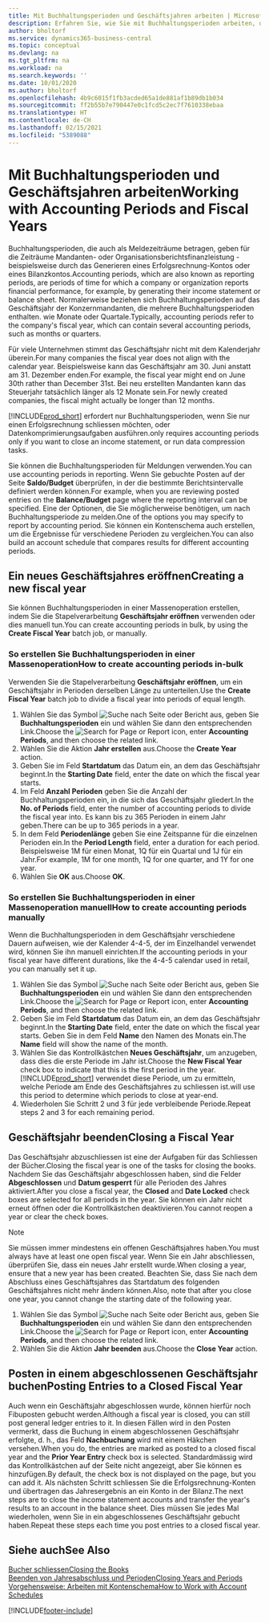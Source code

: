 ```yaml
---
title: Mit Buchhaltungsperioden und Geschäftsjahren arbeiten | Microsoft Docs
description: Erfahren Sie, wie Sie mit Buchhaltungsperioden arbeiten, um festzulegen, wann Ihr Unternehmen über Finanzleistung berichtet.
author: bholtorf
ms.service: dynamics365-business-central
ms.topic: conceptual
ms.devlang: na
ms.tgt_pltfrm: na
ms.workload: na
ms.search.keywords: ''
ms.date: 10/01/2020
ms.author: bholtorf
ms.openlocfilehash: 4b9c6015f1fb3acded65a1de881af1b89db1b034
ms.sourcegitcommit: ff2b55b7e790447e0c1fcd5c2ec7f7610338ebaa
ms.translationtype: HT
ms.contentlocale: de-CH
ms.lasthandoff: 02/15/2021
ms.locfileid: "5389088"
---
```

# <a name="working-with-accounting-periods-and-fiscal-years"></a><span data-ttu-id="4472e-103">Mit Buchhaltungsperioden und Geschäftsjahren arbeiten</span><span class="sxs-lookup"><span data-stu-id="4472e-103">Working with Accounting Periods and Fiscal Years</span></span>

<span data-ttu-id="4472e-104">Buchhaltungsperioden, die auch als Meldezeiträume betragen, geben für die Zeiträume Mandanten- oder Organisationsberichtsfinanzleistung - beispielsweise durch das Generieren eines Erfolgsrechnung-Kontos oder eines Bilanzkontos.</span><span class="sxs-lookup"><span data-stu-id="4472e-104">Accounting periods, which are also known as reporting periods, are periods of time for which a company or organization reports financial performance, for example, by generating their income statement or balance sheet.</span></span> <span data-ttu-id="4472e-105">Normalerweise beziehen sich Buchhaltungsperioden auf das Geschäftsjahr der Konzernmandanten, die mehrere Buchhaltungsperioden enthalten. wie Monate oder Quartale.</span><span class="sxs-lookup"><span data-stu-id="4472e-105">Typically, accounting periods refer to the company's fiscal year, which can contain several accounting periods, such as months or quarters.</span></span>

<span data-ttu-id="4472e-106">Für viele Unternehmen stimmt das Geschäftsjahr nicht mit dem Kalenderjahr überein.</span><span class="sxs-lookup"><span data-stu-id="4472e-106">For many companies the fiscal year does not align with the calendar year.</span></span> <span data-ttu-id="4472e-107">Beispielsweise kann das Geschäftsjahr am 30. Juni anstatt am 31. Dezember enden.</span><span class="sxs-lookup"><span data-stu-id="4472e-107">For example, the fiscal year might end on June 30th rather than December 31st.</span></span> <span data-ttu-id="4472e-108">Bei neu erstellten Mandanten kann das Steuerjahr tatsächlich länger als 12 Monate  sein.</span><span class="sxs-lookup"><span data-stu-id="4472e-108">For newly created companies, the fiscal might actually be longer than 12 months.</span></span>  

[!INCLUDE[prod_short](includes/prod_short.md)] <span data-ttu-id="4472e-109">erfordert nur Buchhaltungsperioden, wenn Sie nur einen Erfolgsrechnung schliessen möchten, oder Datenkomprimierungsaufgaben ausführen.</span><span class="sxs-lookup"><span data-stu-id="4472e-109">only requires accounting periods only if you want to close an income statement, or run data compression tasks.</span></span> 

<span data-ttu-id="4472e-110">Sie können die Buchhaltungsperioden für Meldungen verwenden.</span><span class="sxs-lookup"><span data-stu-id="4472e-110">You can use accounting periods in reporting.</span></span> <span data-ttu-id="4472e-111">Wenn Sie gebuchte Posten auf der Seite **Saldo/Budget** überprüfen, in der die bestimmte Berichtsintervalle definiert werden können.</span><span class="sxs-lookup"><span data-stu-id="4472e-111">For example, when you are reviewing posted entries on the **Balance/Budget** page where the reporting interval can be specified.</span></span> <span data-ttu-id="4472e-112">Eine der Optionen, die Sie möglicherweise benötigen, um nach Buchhaltungsperiode zu melden.</span><span class="sxs-lookup"><span data-stu-id="4472e-112">One of the options you may specify to report by accounting period.</span></span> <span data-ttu-id="4472e-113">Sie können ein Kontenschema auch erstellen, um die Ergebnisse für verschiedene Perioden zu vergleichen.</span><span class="sxs-lookup"><span data-stu-id="4472e-113">You can also build an account schedule that compares results for different accounting periods.</span></span>

## <a name="creating-a-new-fiscal-year"></a><span data-ttu-id="4472e-114">Ein neues Geschäftsjahres eröffnen</span><span class="sxs-lookup"><span data-stu-id="4472e-114">Creating a new fiscal year</span></span>

<span data-ttu-id="4472e-115">Sie können Buchhaltungsperioden in einer Massenoperation erstellen, indem Sie die Stapelverarbeitung **Geschäftsjahr eröffnen** verwenden oder dies manuell tun.</span><span class="sxs-lookup"><span data-stu-id="4472e-115">You can create accounting periods in bulk, by using the **Create Fiscal Year** batch job, or manually.</span></span>

### <a name="how-to-create-accounting-periods-in-bulk"></a><span data-ttu-id="4472e-116">So erstellen Sie Buchhaltungsperioden in einer Massenoperation</span><span class="sxs-lookup"><span data-stu-id="4472e-116">How to create accounting periods in-bulk</span></span>

<span data-ttu-id="4472e-117">Verwenden Sie die Stapelverarbeitung **Geschäftsjahr eröffnen**, um ein Geschäftsjahr in Perioden derselben Länge zu unterteilen.</span><span class="sxs-lookup"><span data-stu-id="4472e-117">Use the **Create Fiscal Year** batch job to divide a fiscal year into periods of equal length.</span></span>  

1. <span data-ttu-id="4472e-118">Wählen Sie das Symbol ![Suche nach Seite oder Bericht](media/ui-search/search_small.png "Suche nach Seiten- oder Berichtssymbolen") aus, geben Sie **Buchhaltungsperioden** ein und wählen Sie dann den entsprechenden Link.</span><span class="sxs-lookup"><span data-stu-id="4472e-118">Choose the ![Search for Page or Report](media/ui-search/search_small.png "Search for Page or Report icon") icon, enter **Accounting Periods**, and then choose the related link.</span></span>  
2. <span data-ttu-id="4472e-119">Wählen Sie die Aktion **Jahr erstellen** aus.</span><span class="sxs-lookup"><span data-stu-id="4472e-119">Choose the **Create Year** action.</span></span>  <!--What about the Scheduling option? Should we mention that? There's also the Report Output Type field...-->
3. <span data-ttu-id="4472e-120">Geben Sie im Feld **Startdatum** das Datum ein, an dem das Geschäftsjahr beginnt.</span><span class="sxs-lookup"><span data-stu-id="4472e-120">In the **Starting Date** field, enter the date on which the fiscal year starts.</span></span>  
4. <span data-ttu-id="4472e-121">Im Feld **Anzahl Perioden** geben Sie die Anzahl der Buchhaltungsperioden ein, in die sich das Geschäftsjahr gliedert.</span><span class="sxs-lookup"><span data-stu-id="4472e-121">In the **No. of Periods** field, enter the number of accounting periods to divide the fiscal year into.</span></span> <span data-ttu-id="4472e-122">Es kann bis zu 365 Perioden in einem Jahr geben.</span><span class="sxs-lookup"><span data-stu-id="4472e-122">There can be up to 365 periods in a year.</span></span>  
5. <span data-ttu-id="4472e-123">In dem Feld **Periodenlänge** geben Sie eine Zeitspanne für die einzelnen Perioden ein.</span><span class="sxs-lookup"><span data-stu-id="4472e-123">In the **Period Length** field, enter a duration for each period.</span></span> <span data-ttu-id="4472e-124">Beispielsweise 1M für einen Monat, 1Q für ein Quartal und 1J für ein Jahr.</span><span class="sxs-lookup"><span data-stu-id="4472e-124">For example, 1M for one month, 1Q for one quarter, and 1Y for one year.</span></span>  
6. <span data-ttu-id="4472e-125">Wählen Sie **OK** aus.</span><span class="sxs-lookup"><span data-stu-id="4472e-125">Choose **OK**.</span></span>  

### <a name="how-to-create-accounting-periods-manually"></a><span data-ttu-id="4472e-126">So erstellen Sie Buchhaltungsperioden in einer Massenoperation manuell</span><span class="sxs-lookup"><span data-stu-id="4472e-126">How to create accounting periods manually</span></span>

<span data-ttu-id="4472e-127">Wenn die Buchhaltungsperioden in dem Geschäftsjahr verschiedene Dauern aufweisen, wie der Kalender 4-4-5, der im Einzelhandel verwendet wird, können Sie ihn manuell einrichten.</span><span class="sxs-lookup"><span data-stu-id="4472e-127">If the accounting periods in your fiscal year have different durations, like the 4-4-5 calendar used in retail, you can manually set it up.</span></span>  
  
1. <span data-ttu-id="4472e-128">Wählen Sie das Symbol ![Suche nach Seite oder Bericht](media/ui-search/search_small.png "Suche nach Seiten- oder Berichtssymbolen") aus, geben Sie **Buchhaltungsperioden** ein und wählen Sie dann den entsprechenden Link.</span><span class="sxs-lookup"><span data-stu-id="4472e-128">Choose the ![Search for Page or Report](media/ui-search/search_small.png "Search for Page or Report icon") icon, enter **Accounting Periods**, and then choose the related link.</span></span>  
2. <span data-ttu-id="4472e-129">Geben Sie im Feld **Startdatum** das Datum ein, an dem das Geschäftsjahr beginnt.</span><span class="sxs-lookup"><span data-stu-id="4472e-129">In the **Starting Date** field, enter the date on which the fiscal year starts.</span></span> <span data-ttu-id="4472e-130">Geben Sie in dem Feld **Name** den Namen des Monats ein.</span><span class="sxs-lookup"><span data-stu-id="4472e-130">The **Name** field will show the name of the month.</span></span>  
3. <span data-ttu-id="4472e-131">Wählen Sie das Kontrollkästchen **Neues Geschäftsjahr**, um anzugeben, dass dies die erste Periode im Jahr ist.</span><span class="sxs-lookup"><span data-stu-id="4472e-131">Choose the **New Fiscal Year** check box to indicate that this is the first period in the year.</span></span> [!INCLUDE[prod_short](includes/prod_short.md)] <span data-ttu-id="4472e-132">verwendet diese Periode, um zu ermitteln, welche  Periode am Ende des Geschäftsjahres zu schliessen ist.</span><span class="sxs-lookup"><span data-stu-id="4472e-132">will use this period to determine which periods to close at year-end.</span></span>
4. <span data-ttu-id="4472e-133">Wiederholen Sie Schritt 2 und 3 für jede verbleibende Periode.</span><span class="sxs-lookup"><span data-stu-id="4472e-133">Repeat steps 2 and 3 for each remaining period.</span></span>  

## <a name="closing-a-fiscal-year"></a><span data-ttu-id="4472e-134">Geschäftsjahr beenden</span><span class="sxs-lookup"><span data-stu-id="4472e-134">Closing a Fiscal Year</span></span>

<span data-ttu-id="4472e-135">Das Geschäftsjahr abzuschliessen ist eine der Aufgaben für das Schliessen der Bücher.</span><span class="sxs-lookup"><span data-stu-id="4472e-135">Closing the fiscal year is one of the tasks for closing the books.</span></span> <span data-ttu-id="4472e-136">Nachdem Sie das Geschäftsjahr abgeschlossen haben, sind die Felder **Abgeschlossen** und **Datum gesperrt** für alle Perioden des Jahres aktiviert.</span><span class="sxs-lookup"><span data-stu-id="4472e-136">After you close a fiscal year, the **Closed** and **Date Locked** check boxes are selected for all periods in the year.</span></span> <span data-ttu-id="4472e-137">Sie können ein Jahr nicht erneut öffnen oder die Kontrollkästchen deaktivieren.</span><span class="sxs-lookup"><span data-stu-id="4472e-137">You cannot reopen a year or clear the check boxes.</span></span>

> [!NOTE]  
> <span data-ttu-id="4472e-138">Sie müssen immer mindestens ein offenen Geschäftsjahres haben.</span><span class="sxs-lookup"><span data-stu-id="4472e-138">You must always have at least one open fiscal year.</span></span> <span data-ttu-id="4472e-139">Wenn Sie ein Jahr abschliessen, überprüfen Sie, dass ein neues Jahr erstellt wurde.</span><span class="sxs-lookup"><span data-stu-id="4472e-139">When closing a year, ensure that a new year has been created.</span></span> <span data-ttu-id="4472e-140">Beachten Sie, dass Sie nach dem Abschluss eines Geschäftsjahres das Startdatum des folgenden Geschäftsjahres nicht mehr ändern können.</span><span class="sxs-lookup"><span data-stu-id="4472e-140">Also, note that after you close one year, you cannot change the starting date of the following year.</span></span>

1. <span data-ttu-id="4472e-141">Wählen Sie das Symbol ![Suche nach Seite oder Bericht](media/ui-search/search_small.png "Suche nach Seiten- oder Berichtssymbolen") aus, geben Sie **Buchhaltungsperioden** ein und wählen Sie dann den entsprechenden Link.</span><span class="sxs-lookup"><span data-stu-id="4472e-141">Choose the ![Search for Page or Report](media/ui-search/search_small.png "Search for Page or Report icon") icon, enter **Accounting Periods**, and then choose the related link.</span></span>  
2. <span data-ttu-id="4472e-142">Wählen Sie die Aktion **Jahr beenden** aus.</span><span class="sxs-lookup"><span data-stu-id="4472e-142">Choose the **Close Year** action.</span></span>  

## <a name="posting-entries-to-a-closed-fiscal-year"></a><span data-ttu-id="4472e-143">Posten in einem abgeschlossenen Geschäftsjahr buchen</span><span class="sxs-lookup"><span data-stu-id="4472e-143">Posting Entries to a Closed Fiscal Year</span></span>

<span data-ttu-id="4472e-144">Auch wenn ein Geschäftsjahr abgeschlossen wurde, können hierfür noch Fibuposten gebucht werden.</span><span class="sxs-lookup"><span data-stu-id="4472e-144">Although a fiscal year is closed, you can still post general ledger entries to it.</span></span> <span data-ttu-id="4472e-145">In diesen Fällen wird in den Posten vermerkt, dass die Buchung in einem abgeschlossenen Geschäftsjahr erfolgte, d. h., das Feld **Nachbuchung** wird mit einem Häkchen versehen.</span><span class="sxs-lookup"><span data-stu-id="4472e-145">When you do, the entries are marked as posted to a closed fiscal year and the **Prior Year Entry** check box is selected.</span></span> <span data-ttu-id="4472e-146">Standardmässig wird das Kontrollkästchen auf der Seite nicht angezeigt, aber Sie können es hinzufügen.</span><span class="sxs-lookup"><span data-stu-id="4472e-146">By default, the check box is not displayed on the page, but you can add it.</span></span> <span data-ttu-id="4472e-147">Als nächsten Schritt schliessen Sie die Erfolgsrechnung-Konten und übertragen das Jahresergebnis an ein Konto in der Bilanz.</span><span class="sxs-lookup"><span data-stu-id="4472e-147">The next steps are to close the income statement accounts and transfer the year's results to an account in the balance sheet.</span></span> <span data-ttu-id="4472e-148">Dies müssen Sie jedes Mal wiederholen, wenn Sie in ein abgeschlossenes Geschäftsjahr gebucht haben.</span><span class="sxs-lookup"><span data-stu-id="4472e-148">Repeat these steps each time you post entries to a closed fiscal year.</span></span>

## <a name="see-also"></a><span data-ttu-id="4472e-149">Siehe auch</span><span class="sxs-lookup"><span data-stu-id="4472e-149">See Also</span></span>

[<span data-ttu-id="4472e-150">Bucher schliessen</span><span class="sxs-lookup"><span data-stu-id="4472e-150">Closing the Books</span></span>](year-close-books.md)  
[<span data-ttu-id="4472e-151">Beenden von Jahresabschluss und Perioden</span><span class="sxs-lookup"><span data-stu-id="4472e-151">Closing Years and Periods</span></span>](year-close-years-periods.md)  
[<span data-ttu-id="4472e-152">Vorgehensweise: Arbeiten mit Kontenschema</span><span class="sxs-lookup"><span data-stu-id="4472e-152">How to Work with Account Schedules</span></span>](bi-how-work-account-schedule.md)  


[!INCLUDE[footer-include](includes/footer-banner.md)]